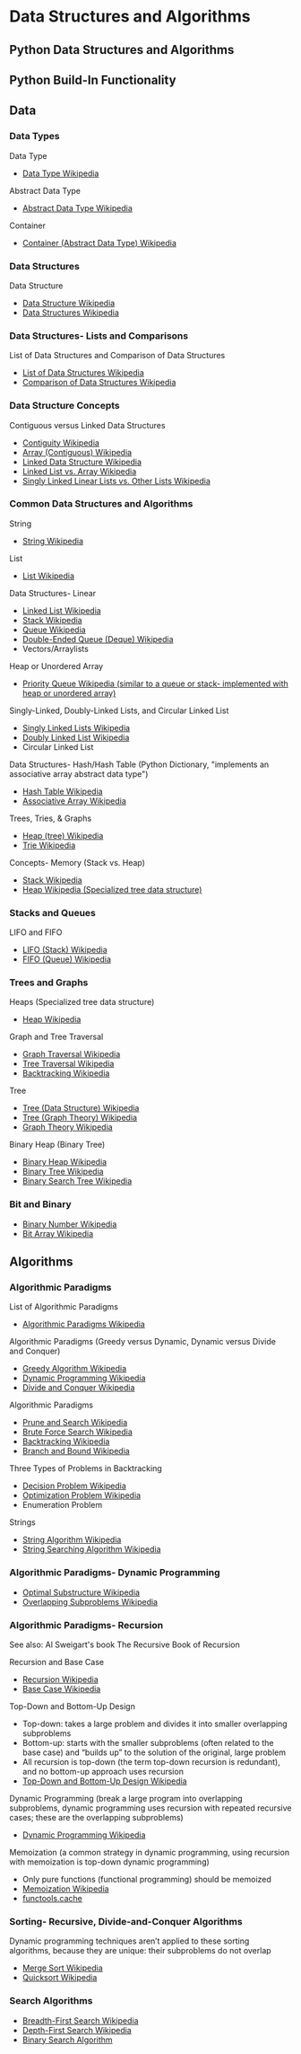 # Data Structures and Algorithms

## Python Data Structures and Algorithms

<!--
Data structures
https://docs.python.org/3/tutorial/datastructures.html
-->

## Python Build-In Functionality

<!--
Python has built-in functionality
https://en.wikipedia.org/wiki/Double-ended_queue#Implementations

Using lists as stacks
https://docs.python.org/3/tutorial/datastructures.html#using-lists-as-stacks

Using lists as queues
https://docs.python.org/3/tutorial/datastructures.html#using-lists-as-queues
-->

## Data

### Data Types

Data Type
* [Data Type Wikipedia](https://en.wikipedia.org/wiki/Data_type)

Abstract Data Type
* [Abstract Data Type Wikipedia](https://en.wikipedia.org/wiki/Abstract_data_type)

Container
* [Container (Abstract Data Type) Wikipedia](https://en.wikipedia.org/wiki/Container_(abstract_data_type))

### Data Structures

Data Structure
* [Data Structure Wikipedia](https://en.wikipedia.org/wiki/Data_structure)
* [Data Structures Wikipedia](https://en.wikibooks.org/wiki/Data_Structures)

### Data Structures- Lists and Comparisons

List of Data Structures and Comparison of Data Structures
* [List of Data Structures Wikipedia](https://en.wikipedia.org/wiki/List_of_data_structures)
* [Comparison of Data Structures Wikipedia](http://en.wikipedia.org/wiki/Comparison_of_data_structures) 

### Data Structure Concepts

Contiguous versus Linked Data Structures
* [Contiguity Wikipedia](https://en.wikipedia.org/wiki/Contiguity#Computer_science)
* [Array (Contiguous) Wikipedia](https://en.wikipedia.org/wiki/Array_data_structure)
* [Linked Data Structure Wikipedia](https://en.wikipedia.org/wiki/Linked_data_structure)
* [Linked List vs. Array Wikipedia](https://en.wikipedia.org/wiki/Linked_data_structure#Linked_list_versus_arrays)
* [Singly Linked Linear Lists vs. Other Lists Wikipedia](https://en.wikipedia.org/wiki/Linked_list#Singly_linked_linear_lists_vs._other_lists)

### Common Data Structures and Algorithms

String
* [String Wikipedia](https://en.wikipedia.org/wiki/String_(computer_science))

List
* [List Wikipedia](https://en.wikipedia.org/wiki/List_(abstract_data_type))

Data Structures- Linear
* [Linked List Wikipedia](https://en.wikipedia.org/wiki/Linked_list)
* [Stack Wikipedia](https://en.wikipedia.org/wiki/Stack_(abstract_data_type))
* [Queue Wikipedia](https://en.wikipedia.org/wiki/Queue_(abstract_data_type))
* [Double-Ended Queue (Deque) Wikipedia](https://en.wikipedia.org/wiki/Double-ended_queue)
* Vectors/Arraylists 

Heap or Unordered Array
* [Priority Queue Wikipedia (similar to a queue or stack- implemented with heap or unordered array)](https://en.wikipedia.org/wiki/Priority_queue)

Singly-Linked, Doubly-Linked Lists, and Circular Linked List
* [Singly Linked Lists Wikipedia](https://en.wikipedia.org/wiki/Linked_list#Singly_linked_lists)
* [Doubly Linked List Wikipedia](https://en.wikipedia.org/wiki/Doubly_linked_list)
* Circular Linked List

Data Structures- Hash/Hash Table (Python Dictionary, "implements an associative array abstract data type")
* [Hash Table Wikipedia](https://en.wikipedia.org/wiki/Hash_table)
* [Associative Array Wikipedia](https://en.wikipedia.org/wiki/Associative_array)

Trees, Tries, & Graphs
* [Heap (tree) Wikipedia](https://en.wikipedia.org/wiki/Heap_(data_structure))
* [Trie Wikipedia](https://en.wikipedia.org/wiki/Trie)

Concepts- Memory (Stack vs. Heap)
* [Stack Wikipedia](https://en.wikipedia.org/wiki/Stack_(abstract_data_type))
* [Heap Wikipedia (Specialized tree data structure)](https://en.wikipedia.org/wiki/Heap_(data_structure))

<!--
https://en.wikibooks.org/wiki/Data_Structures/Singly_Linked_Lists | Data Structures/Singly Linked Lists - Wikibooks, open books for an open world

"Linked lists can be used to implement several other common abstract data types, including lists, stacks, queues, associative arrays, and S-expressions"
https://en.wikipedia.org/wiki/S-expression
-->

### Stacks and Queues

LIFO and FIFO
* [LIFO (Stack) Wikipedia](https://en.wikipedia.org/wiki/LIFO_(computing))
* [FIFO (Queue) Wikipedia](https://en.wikipedia.org/wiki/FIFO_(computing_and_electronics))

### Trees and Graphs

Heaps (Specialized tree data structure)
* [Heap Wikipedia](https://en.wikipedia.org/wiki/Heap_(data_structure))

Graph and Tree Traversal
* [Graph Traversal Wikipedia](https://en.wikipedia.org/wiki/Graph_traversal)
* [Tree Traversal Wikipedia](https://en.wikipedia.org/wiki/Tree_traversal)
* [Backtracking Wikipedia](https://en.wikipedia.org/wiki/Backtracking)

Tree
* [Tree (Data Structure) Wikipedia](https://en.wikipedia.org/wiki/Tree_(data_structure))
* [Tree (Graph Theory) Wikipedia](https://en.wikipedia.org/wiki/Tree_(graph_theory))
* [Graph Theory Wikipedia]([https://en.wikipedia.org/wiki/Graph_theory)

Binary Heap (Binary Tree)
* [Binary Heap Wikipedia](https://en.wikipedia.org/wiki/Binary_heap)
* [Binary Tree Wikipedia](https://en.wikipedia.org/wiki/Binary_tree)
* [Binary Search Tree Wikipedia](https://en.wikipedia.org/wiki/Binary_search_tree)

### Bit and Binary

* [Binary Number Wikipedia](https://en.wikipedia.org/wiki/Binary_number)
* [Bit Array Wikipedia](https://en.wikipedia.org/wiki/Bit_array)

## Algorithms

### Algorithmic Paradigms

List of Algorithmic Paradigms
* [Algorithmic Paradigms Wikipedia](https://en.wikipedia.org/wiki/Algorithmic_paradigm#General)

Algorithmic Paradigms (Greedy versus Dynamic, Dynamic versus Divide and Conquer)
* [Greedy Algorithm Wikipedia](https://en.wikipedia.org/wiki/Greedy_algorithm)
* [Dynamic Programming Wikipedia](https://en.wikipedia.org/wiki/Dynamic_programming)
* [Divide and Conquer Wikipedia](https://en.wikipedia.org/wiki/Divide-and-conquer_algorithm)

Algorithmic Paradigms
* [Prune and Search Wikipedia](https://en.wikipedia.org/wiki/Prune_and_search)
* [Brute Force Search Wikipedia](https://en.wikipedia.org/wiki/Brute-force_search)
* [Backtracking Wikipedia](https://en.wikipedia.org/wiki/Backtracking)
* [Branch and Bound Wikipedia](https://en.wikipedia.org/wiki/Branch_and_bound)

Three Types of Problems in Backtracking
* [Decision Problem Wikipedia](https://en.wikipedia.org/wiki/Decision_problem)
* [Optimization Problem Wikipedia](https://en.wikipedia.org/wiki/Optimization_problem)
* Enumeration Problem

Strings
* [String Algorithm Wikipedia](https://en.wikipedia.org/wiki/String_algorithm)
* [String Searching Algorithm Wikipedia](https://en.wikipedia.org/wiki/String-searching_algorithm)

### Algorithmic Paradigms- Dynamic Programming

* [Optimal Substructure Wikipedia](https://en.wikipedia.org/wiki/Optimal_substructure)
* [Overlapping Subproblems Wikipedia](https://en.wikipedia.org/wiki/Overlapping_subproblems)

### Algorithmic Paradigms- Recursion

See also: Al Sweigart's book The Recursive Book of Recursion

Recursion and Base Case
* [Recursion Wikipedia](https://en.wikipedia.org/wiki/Recursion_(computer_science))
* [Base Case Wikipedia](https://en.wikipedia.org/wiki/Recursion#base_case)

Top-Down and Bottom-Up Design
* Top-down: takes a large problem and divides it into smaller overlapping subproblems
* Bottom-up: starts with the smaller subproblems (often related to the base case) and “builds up” to the solution of the original, large problem
* All recursion is top-down (the term top-down recursion is redundant), and no bottom-up approach uses recursion
* [Top-Down and Bottom-Up Design Wikipedia](https://en.wikipedia.org/wiki/Top-down_and_bottom-up_design)

Dynamic Programming (break a large program into overlapping subproblems, dynamic programming uses recursion with repeated recursive cases; these are the overlapping subproblems)
* [Dynamic Programming Wikipedia](https://en.wikipedia.org/wiki/Dynamic_programming)

Memoization (a common strategy in dynamic programming, using recursion with memoization is top-down dynamic programming)
* Only pure functions (functional programming) should be memoized
* [Memoization Wikipedia](https://en.wikipedia.org/wiki/Memoization)
* [functools.cache](https://docs.python.org/3/library/functools.html#functools.cache)

<!--
The iterative Fibonacci algorithm is an example of bottom-up dynamic programming. 

bottom-up- a benefit is code reuse
https://en.wikipedia.org/wiki/Code_reuse

https://docs.python.org/3/library/functools.html#functools.cache
-->

### Sorting- Recursive, Divide-and-Conquer Algorithms

Dynamic programming techniques aren’t applied to these sorting algorithms, because they are unique: their subproblems do not overlap
* [Merge Sort Wikipedia](http://en.wikipedia.org/wiki/Merge_sort)
* [Quicksort Wikipedia](http://en.wikipedia.org/wiki/Quicksort)

### Search Algorithms

* [Breadth-First Search Wikipedia](https://en.wikipedia.org/wiki/Breadth-first_search)
* [Depth-First Search Wikipedia](https://en.wikipedia.org/wiki/Depth-first_search)
* [Binary Search Algorithm](https://en.wikipedia.org/wiki/Binary_search_algorithm)
